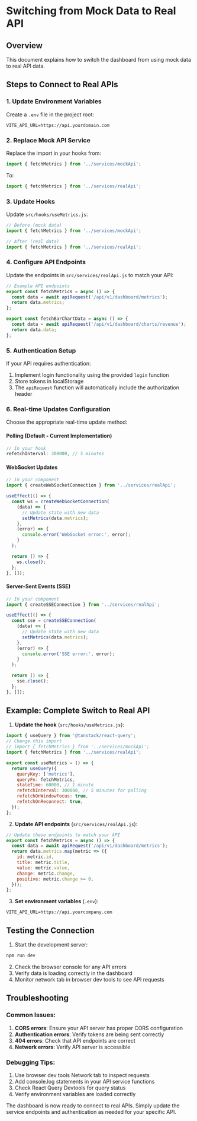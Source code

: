 # Switching from Mock Data to Real API

## Overview
This document explains how to switch the dashboard from using mock data to real API data.

## Steps to Connect to Real APIs

### 1. Update Environment Variables
Create a `.env` file in the project root:

```env
VITE_API_URL=https://api.yourdomain.com
```

### 2. Replace Mock API Service
Replace the import in your hooks from:
```javascript
import { fetchMetrics } from '../services/mockApi';
```

To:
```javascript
import { fetchMetrics } from '../services/realApi';
```

### 3. Update Hooks
Update `src/hooks/useMetrics.js`:

```javascript
// Before (mock data)
import { fetchMetrics } from '../services/mockApi';

// After (real data)
import { fetchMetrics } from '../services/realApi';
```

### 4. Configure API Endpoints
Update the endpoints in `src/services/realApi.js` to match your API:

```javascript
// Example API endpoints
export const fetchMetrics = async () => {
  const data = await apiRequest('/api/v1/dashboard/metrics');
  return data.metrics;
};

export const fetchBarChartData = async () => {
  const data = await apiRequest('/api/v1/dashboard/charts/revenue');
  return data.data;
};
```

### 5. Authentication Setup
If your API requires authentication:

1. Implement login functionality using the provided `login` function
2. Store tokens in localStorage
3. The `apiRequest` function will automatically include the authorization header

### 6. Real-time Updates Configuration
Choose the appropriate real-time update method:

#### Polling (Default - Current Implementation)
```javascript
// In your hook
refetchInterval: 300000, // 5 minutes
```

#### WebSocket Updates
```javascript
// In your component
import { createWebSocketConnection } from '../services/realApi';

useEffect(() => {
  const ws = createWebSocketConnection(
    (data) => {
      // Update state with new data
      setMetrics(data.metrics);
    },
    (error) => {
      console.error('WebSocket error:', error);
    }
  );

  return () => {
    ws.close();
  };
}, []);
```

#### Server-Sent Events (SSE)
```javascript
// In your component
import { createSSEConnection } from '../services/realApi';

useEffect(() => {
  const sse = createSSEConnection(
    (data) => {
      // Update state with new data
      setMetrics(data.metrics);
    },
    (error) => {
      console.error('SSE error:', error);
    }
  );

  return () => {
    sse.close();
  };
}, []);
```

## Example: Complete Switch to Real API

1. **Update the hook** (`src/hooks/useMetrics.js`):
```javascript
import { useQuery } from '@tanstack/react-query';
// Change this import
// import { fetchMetrics } from '../services/mockApi';
import { fetchMetrics } from '../services/realApi';

export const useMetrics = () => {
  return useQuery({
    queryKey: ['metrics'],
    queryFn: fetchMetrics,
    staleTime: 60000, // 1 minute
    refetchInterval: 300000, // 5 minutes for polling
    refetchOnWindowFocus: true,
    refetchOnReconnect: true,
  });
};
```

2. **Update API endpoints** (`src/services/realApi.js`):
```javascript
// Update these endpoints to match your API
export const fetchMetrics = async () => {
  const data = await apiRequest('/api/v1/dashboard/metrics');
  return data.metrics.map(metric => ({
    id: metric.id,
    title: metric.title,
    value: metric.value,
    change: metric.change,
    positive: metric.change >= 0,
  }));
};
```

3. **Set environment variables** (`.env`):
```env
VITE_API_URL=https://api.yourcompany.com
```

## Testing the Connection

1. Start the development server:
```bash
npm run dev
```

2. Check the browser console for any API errors
3. Verify data is loading correctly in the dashboard
4. Monitor network tab in browser dev tools to see API requests

## Troubleshooting

### Common Issues:
1. **CORS errors**: Ensure your API server has proper CORS configuration
2. **Authentication errors**: Verify tokens are being sent correctly
3. **404 errors**: Check that API endpoints are correct
4. **Network errors**: Verify API server is accessible

### Debugging Tips:
1. Use browser dev tools Network tab to inspect requests
2. Add console.log statements in your API service functions
3. Check React Query Devtools for query status
4. Verify environment variables are loaded correctly

The dashboard is now ready to connect to real APIs. Simply update the service endpoints and authentication as needed for your specific API.
